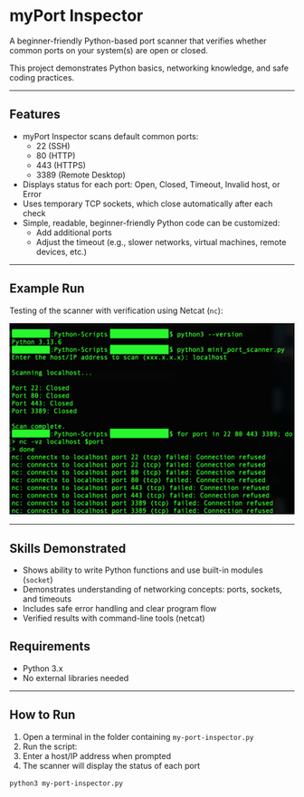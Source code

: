 # myPort Inspector

A beginner-friendly Python-based port scanner that verifies whether common ports on your system(s) are open or closed.

This project demonstrates Python basics, networking knowledge, and safe coding practices.

---

## Features

- myPort Inspector scans default common ports:
  - 22 (SSH)
  - 80 (HTTP)
  - 443 (HTTPS)
  - 3389 (Remote Desktop)
- Displays status for each port: Open, Closed, Timeout, Invalid host, or Error
- Uses temporary TCP sockets, which close automatically after each check
- Simple, readable, beginner-friendly Python code can be customized:
  - Add additional ports
  - Adjust the timeout (e.g., slower networks, virtual machines, remote devices, etc.)

---

## Example Run

Testing of the scanner with verification using Netcat (`nc`):

![myPort Inspector Functional Validation](my-port-inspector-test.png)

---

## Skills Demonstrated

- Shows ability to write Python functions and use built-in modules (`socket`)
- Demonstrates understanding of networking concepts: ports, sockets, and timeouts
- Includes safe error handling and clear program flow
- Verified results with command-line tools (netcat)

## Requirements

- Python 3.x
- No external libraries needed

---

## How to Run

1. Open a terminal in the folder containing `my-port-inspector.py`
2. Run the script:
3. Enter a host/IP address when prompted
4. The scanner will display the status of each port

```bash
python3 my-port-inspector.py
```
